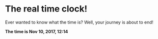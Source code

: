 # The real time clock!

Ever wanted to know what the time is? Well, your journey is about to end!

**The time is Nov 10, 2017, 12:14**